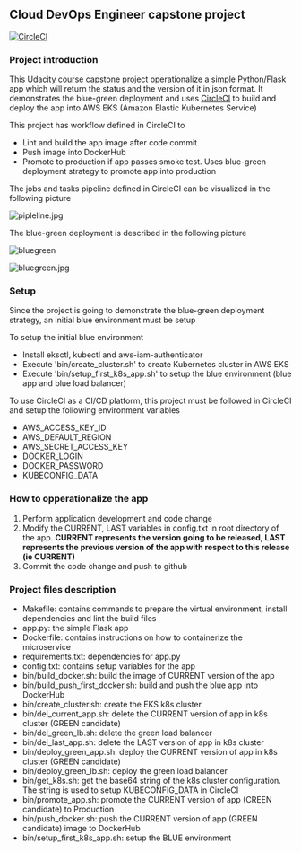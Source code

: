 ## Cloud DevOps Engineer capstone project

[![CircleCI](https://circleci.com/gh/plj611/c5/tree/master.svg?style=svg)](https://circleci.com/gh/plj611/c5/tree/master)

### Project introduction

This [Udacity course](https://www.udacity.com/course/cloud-dev-ops-nanodegree--nd9991) capstone project operationalize a simple Python/Flask app which will return the status and the version of it in json format. It demonstrates the blue-green deployment and uses [CircleCI](https://circleci.com/) to build and deploy the app into AWS EKS (Amazon Elastic Kubernetes Service)

This project has workflow defined in CircleCI to
- Lint and build the app image after code commit
- Push image into DockerHub
- Promote to production if app passes smoke test. Uses blue-green deployment strategy to promote app into production

The jobs and tasks pipeline defined in CircleCI can be visualized in the following picture

![pipleline.jpg](https://github.com/plj611/c5/blob/master/images/pipeline.jpg?raw=true "pipeline")

The blue-green deployment is described in the following picture

![bluegreen](https://user-images.githubusercontent.com/30945062/134278718-e217955c-9012-4637-89c8-f0e5c29402eb.jpg)

![bluegreen.jpg](https://github.com/plj611/c5/blob/master/images/bluegreen.jpg?raw=true "bluegreen")

### Setup

Since the project is going to demonstrate the blue-green deployment strategy, an initial blue environment must be setup

To setup the initial blue environment
- Install eksctl, kubectl and aws-iam-authenticator
- Execute 'bin/create_cluster.sh' to create Kubernetes cluster in AWS EKS
- Execute 'bin/setup_first_k8s_app.sh' to setup the blue environment (blue app and blue load balancer)

To use CircleCI as a CI/CD platform, this project must be followed in CircleCI and setup the following environment variables
- AWS_ACCESS_KEY_ID
- AWS_DEFAULT_REGION
- AWS_SECRET_ACCESS_KEY
- DOCKER_LOGIN
- DOCKER_PASSWORD
- KUBECONFIG_DATA

### How to opperationalize the app

1. Perform application development and code change
2. Modify the CURRENT, LAST variables in config.txt in root directory of the app. **CURRENT represents the version going to be released, LAST represents the previous version of the app with respect to this release (ie CURRENT)**
3. Commit the code change and push to github

### Project files description

- Makefile: contains commands to prepare the virtual environment, install dependencies and lint the build files
- app.py: the simple Flask app
- Dockerfile: contains instructions on how to containerize the microservice
- requirements.txt: dependencies for app.py
- config.txt: contains setup variables for the app
- bin/build_docker.sh: build the image of CURRENT version of the app
- bin/build_push_first_docker.sh: build and push the blue app into DockerHub
- bin/create_cluster.sh: create the EKS k8s cluster
- bin/del_current_app.sh: delete the CURRENT version of app in k8s cluster (GREEN candidate)
- bin/del_green_lb.sh: delete the green load balancer
- bin/del_last_app.sh: delete the LAST version of app in k8s cluster
- bin/deploy_green_app.sh: deploy the CURRENT version of app in k8s cluster (GREEN candidate)
- bin/deploy_green_lb.sh: deploy the green load balancer
- bin/get_k8s.sh: get the base64 string of the k8s cluster configuration. The string is used to setup KUBECONFIG_DATA in CircleCI
- bin/promote_app.sh: promote the CURRENT version of app (CREEN candidate) to Production 
- bin/push_docker.sh: push the CURRENT version of app (GREEN candidate) image to DockerHub
- bin/setup_first_k8s_app.sh: setup the BLUE environment